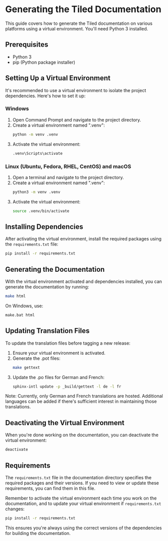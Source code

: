 # Generating the Tiled Documentation

This guide covers how to generate the Tiled documentation on various platforms using a virtual environment. You'll need Python 3 installed.

## Prerequisites

- Python 3
- pip (Python package installer)

## Setting Up a Virtual Environment

It's recommended to use a virtual environment to isolate the project dependencies. Here's how to set it up:

### Windows

1. Open Command Prompt and navigate to the project directory.
2. Create a virtual environment named ".venv":
   ```cmd
   python -m venv .venv
   ```
3. Activate the virtual environment:
   ```cmd
   .venv\Scripts\activate
   ```

### Linux (Ubuntu, Fedora, RHEL, CentOS) and macOS

1. Open a terminal and navigate to the project directory.
2. Create a virtual environment named ".venv":
   ```bash
   python3 -m venv .venv
   ```
3. Activate the virtual environment:
   ```bash
   source .venv/bin/activate
   ```

## Installing Dependencies

After activating the virtual environment, install the required packages using the `requirements.txt` file:

```bash
pip install -r requirements.txt
```

## Generating the Documentation

With the virtual environment activated and dependencies installed, you can generate the documentation by running:

```bash
make html
```

On Windows, use:

```cmd
make.bat html
```

## Updating Translation Files

To update the translation files before tagging a new release:

1. Ensure your virtual environment is activated.
2. Generate the .pot files:
   ```bash
   make gettext
   ```
3. Update the .po files for German and French:
   ```bash
   sphinx-intl update -p _build/gettext -l de -l fr
   ```

Note: Currently, only German and French translations are hosted. Additional languages can be added if there's sufficient interest in maintaining those translations.

## Deactivating the Virtual Environment

When you're done working on the documentation, you can deactivate the virtual environment:

```bash
deactivate
```

## Requirements

The `requirements.txt` file in the documentation directory specifies the required packages and their versions. If you need to view or update these requirements, you can find them in this file.

Remember to activate the virtual environment each time you work on the documentation, and to update your virtual environment if `requirements.txt` changes:

```bash
pip install -r requirements.txt
```

This ensures you're always using the correct versions of the dependencies for building the documentation.